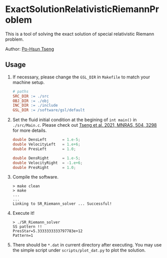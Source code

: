 # ExactSolutionRelativisticRiemannProblem
This is a tool of solving the exact solution of special relativistic Riemann problem.

Author: [Po-Hsun Tseng](https://github.com/zengbs)


## Usage
1. If necessary, please change the `GSL_DIR` in `Makefile` to match your machine setup.
   ```makefile
   # paths
   SRC_DIR := ./src
   OBJ_DIR := ./obj
   INC_DIR := ./include
   GSL_DIR := /software/gsl/default
   ```
1. Set the fluid initial condition at the begining of `int main()` in `./src/Main.c`. Please check out [Tseng et al. 2021, MNRAS, 504, 3298](https://academic.oup.com/mnras/article-abstract/504/3/3298/6224873?redirectedFrom=PDF) for more details.

   ```c
   double DensLeft       = 1.e-5;
   double VelocityLeft   = 1.e+6;
   double PresLeft       = 1.0;
   
   double DensRight      = 1.e-5;
   double VelocityRight  = -1.e+6;
   double PresRight      = 1.0;
   ```
1. Compile the software.
   ```shell
   > make clean
   > make
   ...
   ...
   Linking to SR_Riemann_solver ... Successful!
   ```
1. Execute it!
   ```shell
   > ./SR_Riemann_solver
   SS pattern !!
   PresStar=5.3333333333797783e+12
   Pattern=1
   ```
1. There should be `*.dat` in current directory after executing. You may use the simple script under `scripts/plot_dat.py` to plot the solution.
